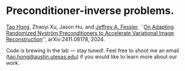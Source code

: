 # Preconditioner-inverse problems.

[Tao Hong](https://hongtao-argmin.github.io), Zhaoyi Xu, Jason Hu, and [Jeffrey A. Fessler](https://web.eecs.umich.edu/~fessler/), ``[On Adapting Randomized Nyström Preconditioners to Accelerate Variational Image Reconstruction](https://arxiv.org/abs/2411.08178)'', arXiv:2411.08178, 2024.

Code is brewing in the lab — stay tuned!. Feel free to shoot me an email (tao.hong@austin.utexas.edu) if you would like to learn more about our work.
